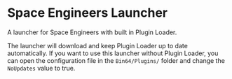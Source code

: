 # Space Engineers Launcher

A launcher for Space Engineers with built in Plugin Loader.

The launcher will download and keep Plugin Loader up to date automatically. If you want to use this launcher without Plugin Loader, you can open the configuration file in the `Bin64/Plugins/` folder and change the `NoUpdates` value to true.
